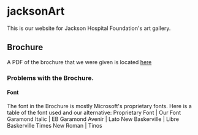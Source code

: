 # jacksonArt
This is our website for Jackson Hospital Foundation's art gallery.

## Brochure
A PDF of the brochure that we were given is located [here](http://www.jackson.org/media/1322/art-brochure-4-panel-3-16-17.pdf)

### Problems with the Brochure.
#### Font
The font in the Brochure is mostly Microsoft's proprietary fonts. Here is a table of the font used and our alternative:
Proprietary Font | Our Font
Garamond Italic | EB Garamond
Avenir | Lato
New Baskerville | Libre Baskerville
Times New Roman | Tinos
